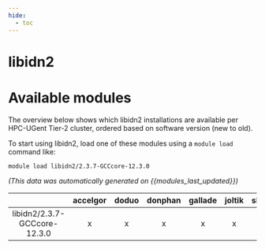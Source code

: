 ```yaml
---
hide:
  - toc
---
```


libidn2
=======

# Available modules


The overview below shows which libidn2 installations are available per HPC-UGent Tier-2 cluster, ordered based on software version (new to old).

To start using libidn2, load one of these modules using a `module load` command like:

```shell
module load libidn2/2.3.7-GCCcore-12.3.0
```

*(This data was automatically generated on {{modules_last_updated}})*  

| |accelgor|doduo|donphan|gallade|joltik|shinx|
| :---: | :---: | :---: | :---: | :---: | :---: | :---: |
|libidn2/2.3.7-GCCcore-12.3.0|x|x|x|x|x|x|
